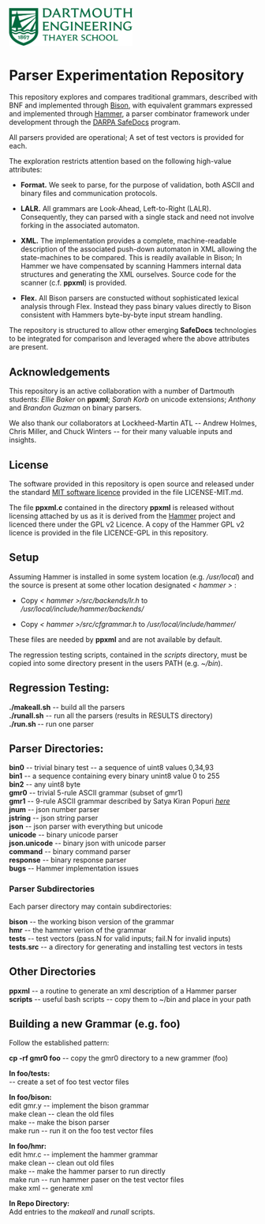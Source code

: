 <img src="logo.png" alt="Thayer Scool of Engineering" width="250"/>

# Parser Experimentation Repository

This repository explores and compares traditional grammars, described
with BNF and implemented through
[Bison](https://www.gnu.org/software/bison), with equivalent
grammars expressed and implemented through
[Hammer](https://gitlab.special-circumstanc.es/hammer/hammer), a
parser combinator framework under development through the 
[DARPA SafeDocs](https://www.darpa.mil/program/safe-documents) 
program.

All parsers provided are operational; A set of test vectors is
provided for each. 

The exploration restricts attention based on the following high-value
attributes:

* **Format.** We seek to parse, for the purpose of validation, both
ASCII and binary files and communication protocols.

* **LALR.** All grammars are Look-Ahead, Left-to-Right
(LALR). Consequently, they can parsed with a single stack and need not
involve forking in the associated automaton.

* **XML.** The implementation provides a complete, machine-readable
description of the associated push-down automaton in XML allowing the
state-machines to be compared. This is readily available in Bison; In
Hammer we have compensated by scanning Hammers internal data
structures and generating the XML ourselves. Source code for the
scanner (c.f. **ppxml**) is provided.

* **Flex.** All Bison parsers are constucted without sophisticated
lexical analysis through Flex. Instead they pass binary values directly
to Bison consistent with Hammers byte-by-byte input stream handling.

The repository is structured to allow other emerging **SafeDocs**
technologies to be integrated for comparison and leveraged where the
above attributes are present.


## Acknowledgements ##

This repository is an active collaboration with a number of Dartmouth
students: _Ellie Baker_ on **ppxml**; _Sarah Korb_ on unicode
extensions; _Anthony_ and _Brandon Guzman_ on binary parsers.

We also thank our collaborators at Lockheed-Martin ATL -- Andrew
Holmes, Chris Miller, and Chuck Winters -- for their many valuable
inputs and insights.



## License ##

The software provided in this repository is open source and released
under the standard [MIT software licence](https://mit-license.org)
provided in the file LICENSE-MIT.md.

The file **ppxml.c** contained in the directory **ppxml** is released
without licensing attached by us as it is derived from the
[Hammer](https://gitlab.special-circumstanc.es/hammer/hammer) project
and licenced there under the GPL v2 Licence. A copy of the Hammer GPL
v2 licence is provided in the file LICENCE-GPL in this repository.




## Setup ##

Assuming Hammer is installed in some system location
(e.g. _/usr/local_) and the source is present at some other location
designated  _< hammer >_ : 

* Copy _< hammer >/src/backends/lr.h_ to _/usr/local/include/hammer/backends/_

* Copy _< hammer >/src/cfgrammar.h_ to _/usr/local/include/hammer/_

These files are needed by **ppxml** and are not available by default.

The regression testing scripts, contained in the _scripts_ directory,
must be copied into some directory present in the users PATH
(e.g. _~/bin_).


## Regression Testing:

**./makeall.sh** -- build all the parsers  
**./runall.sh** -- run all the parsers (results in RESULTS directory)  
**./run.sh <parser>** -- run one parser  


## Parser Directories:

**bin0** -- trivial binary test -- a sequence of uint8 values 0,34,93  
**bin1** -- a sequence containing every binary unint8 value 0 to 255  
**bin2** -- any uint8 byte  
**gmr0** -- trivial 5-rule ASCII grammar (subset of gmr1)  
**gmr1** -- 9-rule ASCII grammar described by Satya Kiran Popuri [_here_](https://www.cs.uic.edu/~spopuri/cparser.html)  
**jnum** -- json number parser  
**jstring** -- json string parser  
**json** -- json parser with everything but unicode  
**unicode** -- binary unicode parser  
**json.unicode** -- binary json with unicode parser  
**command** -- binary command parser  
**response** -- binary response parser  
**bugs** -- Hammer implementation issues  


### Parser Subdirectories

Each parser directory may contain subdirectories:  

**bison** -- the working bison version of the grammar  
**hmr** -- the hammer verion of the grammar  
**tests** -- test vectors (pass.N for valid inputs; fail.N for invalid inputs)  
**tests.src** -- a directory for generating and installing test vectors in tests  


## Other Directories

**ppxml** -- a routine to generate an xml description of a Hammer parser  
**scripts** -- useful bash scripts -- copy them to ~/bin and place in your path  


## Building a new Grammar (e.g. foo)

Follow the established pattern:

**cp -rf gmr0 foo** -- copy the gmr0 directory to a new grammer (foo)  

**In foo/tests:**  
-- create a set of foo test vector files  

**In foo/bison:**  
edit gmr.y -- implement the bison grammar  
make clean -- clean the old files  
make -- make the bison parser  
make run -- run it on the foo test vector files  

**In foo/hmr:**  
edit hmr.c -- implement the hammer grammar  
make clean -- clean out old files  
make -- make the hammer parser to run directly  
make run -- run hammer paser on the test vector files  
make xml -- generate xml  

**In Repo Directory:**  
Add entries to the _makeall_ and _runall_ scripts.  



